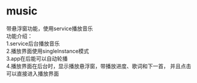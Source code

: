 # music
带悬浮窗功能，使用service播放音乐  
功能介绍：  
1.service后台播放音乐  
2.播放界面使用singleInstance模式  
3.app在后能可以自动轮播  
4.播放界面在后台时，显示播放悬浮窗，带播放进度、歌词和下一首，
并且点击可以直接进入播放界面
